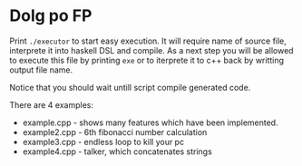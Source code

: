 # Dolg po FP
Print `./executor` to start easy execution. 
It will require name of source file, interprete it into haskell DSL and compile.
As a next step you will be allowed to execute this file by printing `exe` or to iterprete it to c++ back
by writting output file name.

Notice that you should wait untill script compile generated code.

There are 4 examples:

* example.cpp - shows many features which have been implemented.
* example2.cpp - 6th fibonacci number calculation
* example3.cpp - endless loop to kill your pc
* example4.cpp - talker, which concatenates strings
